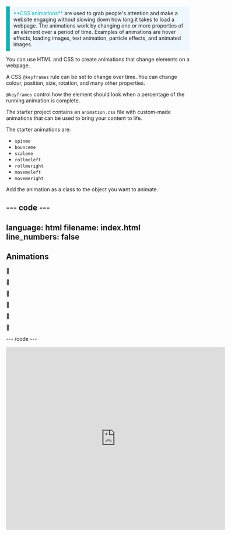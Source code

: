 <p style="border-left: solid; border-width:10px; border-color: #0faeb0; background-color: aliceblue; padding: 10px;">
<span style="color: #0faeb0">**CSS animations**</span> are used to grab people's attention and make a website engaging without slowing down how long it takes to load a webpage. The animations work by changing one or more properties of an element over a period of time. Examples of animations are hover effects, loading images, text animation, particle effects, and animated images. 
</p>

You can use HTML and CSS to create animations that change elements on a webpage.

A CSS `@keyframes` rule can be set to change over time. You can change colour, position, size, rotation, and many other properties.

`@keyframes` control how the element should look when a percentage of the running animation is complete.

The starter project contains an `animation.css` file with custom-made animations that can be used to bring your content to life. 

The starter animations are:
+ `spinme`
+ `bounceme`
+ `scaleme`
+ `rollmeleft`
+ `rollmeright`
+ `movemeleft`
+ `movemeright`

Add the animation as a class to the object you want to animate. 

--- code ---
---
language: html
filename: index.html
line_numbers: false
---

<section class="xcenter">
  <h2 class="scaleme">Animations</h2>
</section>
      
<section class="xcenter">
 <p class="bigfont rollmeleft">🐶</p>
 <p class="bigfont bounceme">🐶</p>
 <p class="bigfont rollmeright">🐶</p>
</section>  
      
<section class="xcenter">
  <p class="bigfont movemeleft">🐶</p>
  <p class="bigfont spinme">🐶</p>
  <p class="bigfont movemeright">🐶</p>
</section>

--- /code ---

<iframe src="https://staging-editor.raspberrypi.org/en/embed/viewer/animation-examples" width="600" height="500" frameborder="0" marginwidth="0" marginheight="0" allowfullscreen> </iframe>


